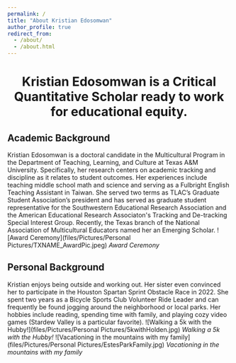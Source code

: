 ```yaml
---
permalink: /
title: "About Kristian Edosomwan"
author_profile: true
redirect_from: 
  - /about/
  - /about.html
---
```


# <center>Kristian Edosomwan is a Critical Quantitative Scholar ready to work for educational equity.<center>
## Academic Background
Kristian Edosomwan is a doctoral candidate in the Multicultural Program in the Department of Teaching, Learning, and Culture at Texas A&M University. Specifically, her research centers on academic tracking and discipline as it relates to student outcomes. Her experiences include teaching middle school math and science and serving as a Fulbright English Teaching Assistant in Taiwan. She served two terms as TLAC’s Graduate Student Association’s president and has served as graduate student representative for the Southwestern Educational Research Association and the American Educational Research Associaton's Tracking and De-tracking Special Interest Group. Recently, the Texas branch of the National Association of Multicultural Educators named her an Emerging Scholar.
![Award Ceremony](files/Pictures/Personal Pictures/TXNAME_AwardPic.jpeg)
*Award Ceremony*
## Personal Background
Kristian enjoys being outside and working out. Her sister even convinced her to participate in the Houston Spartan Sprint Obstacle Race in 2022. She spent two years as a Bicycle Sports Club Volunteer Ride Leader and can frequently be found jogging around the neighborhood or local parks. Her hobbies include reading, spending time with family, and playing cozy video games (Stardew Valley is a particular favorite). 
![Walking a 5k with the Hubby!](files/Pictures/Personal Pictures/5kwithHolden.jpg)
*Walking a 5k with the Hubby!*
![Vacationing in the mountains with my family](files/Pictures/Personal Pictures/EstesParkFamily.jpg)
*Vacationing in the mountains with my family*
